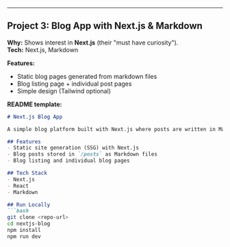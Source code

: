 
---

## Project 3: **Blog App with Next.js & Markdown**
**Why:** Shows interest in **Next.js** (their "must have curiosity").  
**Tech:** Next.js, Markdown  

**Features:**
- Static blog pages generated from markdown files  
- Blog listing page + individual post pages  
- Simple design (Tailwind optional)  

**README template:**  
```markdown
# Next.js Blog App

A simple blog platform built with Next.js where posts are written in Markdown files.

## Features
- Static site generation (SSG) with Next.js
- Blog posts stored in `/posts` as Markdown files
- Blog listing and individual blog pages

## Tech Stack
- Next.js
- React
- Markdown

## Run Locally
```bash
git clone <repo-url>
cd nextjs-blog
npm install
npm run dev
